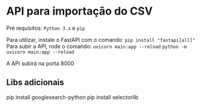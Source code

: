 # API para importação do CSV

Pré requisitos:
`Python 3.x` e `pip`

Para utilizar, instale o FastAPI com o comando: `pip install "fastapi[all]"`
Para subir a API, rode o comando: `uvicorn main:app --reload`
`python -m uvicorn main:app --reload`

A API subirá na porta 8000

## Libs adicionais
pip install googlesearch-python
pip install selectorlib